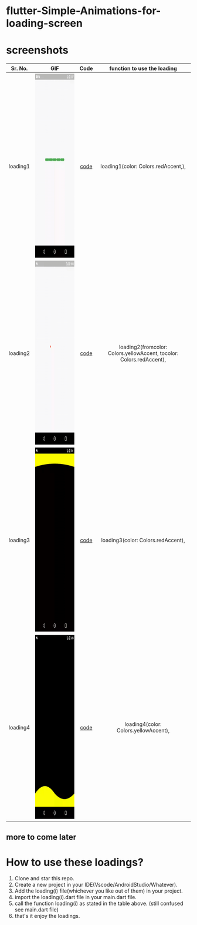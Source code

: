 # flutter-Simple-Animations-for-loading-screen

# screenshots
|Sr. No. |GIF |Code| function to use the loading|
:----------:|:-----------:|:-------------:|:------------:
loading1 |<img src="https://github.com/Tushargupta9800/flutter-Simple-Animations-for-loading-screen/blob/master/screenshot/loading1.gif" height="500em" />|[code](https://github.com/Tushargupta9800/flutter-Simple-Animations-for-loading-screen/blob/master/loading1.dart) | loading1(color: Colors.redAccent,),
| loading2 | <img src="https://github.com/Tushargupta9800/flutter-Simple-Animations-for-loading-screen/blob/master/screenshot/loading2.gif" height="500em" /> | [code](https://github.com/Tushargupta9800/flutter-Simple-Animations-for-loading-screen/blob/master/loading2.dart) |  loading2(fromcolor: Colors.yellowAccent, tocolor: Colors.redAccent),
| loading3 | <img src="https://github.com/Tushargupta9800/flutter-Simple-Animations-for-loading-screen/blob/master/screenshot/loading3.gif" height="500em" /> | [code](https://github.com/Tushargupta9800/flutter-Simple-Animations-for-loading-screen/blob/master/loading3.dart) | loading3(color: Colors.redAccent),
| loading4 | <img src="https://github.com/Tushargupta9800/flutter-Simple-Animations-for-loading-screen/blob/master/screenshot/loading4.gif" height="500em" /> | [code](https://github.com/Tushargupta9800/flutter-Simple-Animations-for-loading-screen/blob/master/loading4.dart) | loading4(color: Colors.yellowAccent),


## more to come later

# How to use these loadings?
1) Clone and star this repo.
2) Create a new project in your IDE(Vscode/AndroidStudio/Whatever).
3) Add the loading(i) file(whichever you like out of them) in your project.
4) import the loading(i).dart file in your main.dart file.
5) call the function loading(i) as stated in the table above. (still confused see main.dart file)
6) that's it enjoy the loadings.
